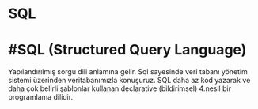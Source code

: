 # SQL
# #SQL (Structured Query Language)

Yapılandırılmış sorgu dili anlamına gelir. Sql sayesinde veri tabanı yönetim sistemi üzerinden veritabanımızla konuşuruz. SQL daha az kod yazarak ve daha çok belirli şablonlar kullanan declarative (bildirimsel) 4.nesil bir programlama dilidir.
